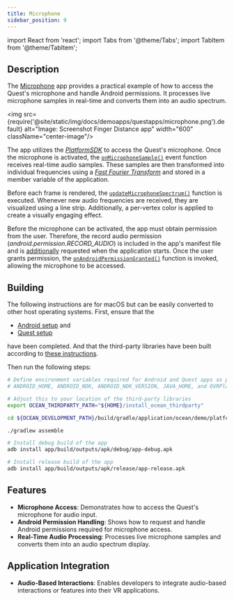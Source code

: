 ```yaml
---
title: Microphone
sidebar_position: 9
---
```


import React from 'react';
import Tabs from '@theme/Tabs';
import TabItem from '@theme/TabItem';

## Description

The [Microphone](https://github.com/facebookresearch/ocean/blob/v1.0.0/impl/application/ocean/demo/platform/meta/quest/openxr/microphone/quest/MicrophoneApplication.cpp#L22) app provides a practical example of how to access the Quest's microphone and handle Android permissions. It processes live microphone samples in real-time and converts them into an audio spectrum.

<img src={require('@site/static/img/docs/demoapps/questapps/microphone.png').default} alt="Image: Screenshot Finger Distance app" width="600" className="center-image"/>

The app utilizes the [*PlatformSDK*](https://developer.oculus.com/downloads/package/oculus-platform-sdk/) to access the Quest's microphone. Once the microphone is activated, the [`onMicrophoneSample()`](https://github.com/facebookresearch/ocean/blob/v1.0.0/impl/application/ocean/demo/platform/meta/quest/openxr/microphone/quest/MicrophoneApplication.cpp#L212) event function receives real-time audio samples. These samples are then transformed into individual frequencies using a [*Fast Fourier Transform*](https://en.wikipedia.org/wiki/Fast_Fourier_transform) and stored in a member variable of the application.

Before each frame is rendered, the [`updateMicrophoneSpectrum()`](https://github.com/facebookresearch/ocean/blob/v1.0.0/impl/application/ocean/demo/platform/meta/quest/openxr/microphone/quest/MicrophoneApplication.cpp#L119) function is executed. Whenever new audio frequencies are received, they are visualized using a line strip. Additionally, a per-vertex color is applied to create a visually engaging effect.

Before the microphone can be activated, the app must obtain permission from the user. Therefore, the record audio permission (*android.permission.RECORD_AUDIO*) is included in the app's manifest file and is [additionally](https://github.com/facebookresearch/ocean/blob/v1.0.0/impl/application/ocean/demo/platform/meta/quest/openxr/microphone/quest/MicrophoneApplication.cpp#L25) requested when the application starts. Once the user grants permission, the [`onAndroidPermissionGranted()`](https://github.com/facebookresearch/ocean/blob/v1.0.0/impl/application/ocean/demo/platform/meta/quest/openxr/microphone/quest/MicrophoneApplication.cpp#L40) function is invoked, allowing the microphone to be accessed.

## Building

<Tabs groupId="target-os" queryString>
<TabItem value="quest" label="Quest">
The following instructions are for macOS but can be easily converted to other host operating systems. First, ensure that the

* [Android setup](https://github.com/facebookresearch/ocean/blob/v1.0.0/building_for_android.md#android-setup) and
* [Quest setup](https://github.com/facebookresearch/ocean/blob/v1.0.0/building_for_meta_quest.md#quest-setup)

have been completed. And that the third-party libraries have been built according to [these instructions](https://github.com/facebookresearch/ocean/blob/v1.0.0/building_for_meta_quest.md#2-building-the-third-party-libraries).

Then run the following steps:

```bash
# Define environment variables required for Android and Quest apps as per setup instructions above:
# ANDROID_HOME, ANDROID_NDK, ANDROID_NDK_VERSION, JAVA_HOME, and OVRPlatformSDK_ROOT

# Adjust this to your location of the third-party libraries
export OCEAN_THIRDPARTY_PATH="${HOME}/install_ocean_thirdparty"

cd ${OCEAN_DEVELOPMENT_PATH}/build/gradle/application/ocean/demo/platform/meta/quest/openxr/microphone/quest

./gradlew assemble

# Install debug build of the app
adb install app/build/outputs/apk/debug/app-debug.apk

# Install release build of the app
adb install app/build/outputs/apk/release/app-release.apk
```
</TabItem>
</Tabs>

## Features
 - **Microphone Access**: Demonstrates how to access the Quest's microphone for audio input.
 - **Android Permission Handling**: Shows how to request and handle Android permissions required for microphone access.
 - **Real-Time Audio Processing**: Processes live microphone samples and converts them into an audio spectrum display.


## Application Integration
 - **Audio-Based Interactions**: Enables developers to integrate audio-based interactions or features into their VR applications.
